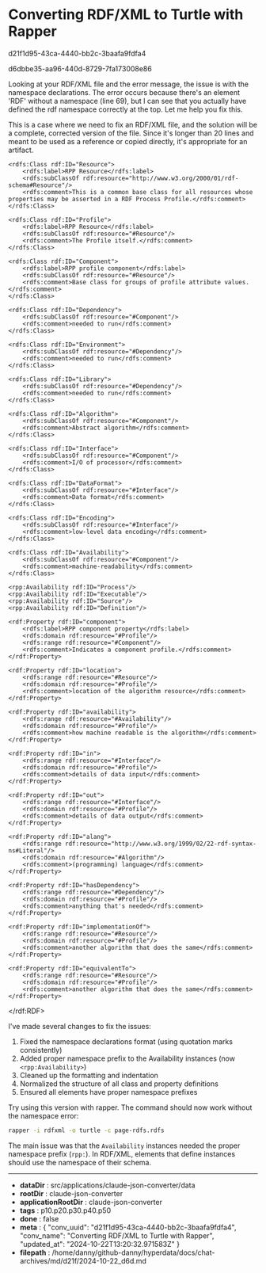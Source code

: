 # Converting RDF/XML to Turtle with Rapper

d21f1d95-43ca-4440-bb2c-3baafa9fdfa4

d6dbbe35-aa96-440d-8729-7fa173008e86

 Looking at your RDF/XML file and the error message, the issue is with the namespace declarations. The error occurs because there's an element 'RDF' without a namespace (line 69), but I can see that you actually have defined the rdf namespace correctly at the top. Let me help you fix this.

<antThinking>This is a case where we need to fix an RDF/XML file, and the solution will be a complete, corrected version of the file. Since it's longer than 20 lines and meant to be used as a reference or copied directly, it's appropriate for an artifact.</antThinking>

<antArtifact identifier="corrected-rdfs" type="application/vnd.ant.code" language="xml" title="Corrected RDF/XML Schema">
<?xml version="1.0" encoding="UTF-8"?>
<rdf:RDF 
    xmlns:rdf="http://www.w3.org/1999/02/22-rdf-syntax-ns#"
    xmlns:rdfs="http://www.w3.org/2000/01/rdf-schema#"
    xmlns:rpp="http://www.citnames.com/2001/04/rpp#">

    <rdfs:Class rdf:ID="Resource">
        <rdfs:label>RPP Resource</rdfs:label>
        <rdfs:subClassOf rdf:resource="http://www.w3.org/2000/01/rdf-schema#Resource"/>
        <rdfs:comment>This is a common base class for all resources whose properties may be asserted in a RDF Process Profile.</rdfs:comment>
    </rdfs:Class>

    <rdfs:Class rdf:ID="Profile">
        <rdfs:label>RPP Resource</rdfs:label>
        <rdfs:subClassOf rdf:resource="#Resource"/>
        <rdfs:comment>The Profile itself.</rdfs:comment>
    </rdfs:Class>

    <rdfs:Class rdf:ID="Component">
        <rdfs:label>RPP profile component</rdfs:label>
        <rdfs:subClassOf rdf:resource="#Resource"/>
        <rdfs:comment>Base class for groups of profile attribute values.</rdfs:comment>
    </rdfs:Class>

    <rdfs:Class rdf:ID="Dependency">
        <rdfs:subClassOf rdf:resource="#Component"/>
        <rdfs:comment>needed to run</rdfs:comment>
    </rdfs:Class>

    <rdfs:Class rdf:ID="Environment">
        <rdfs:subClassOf rdf:resource="#Dependency"/>
        <rdfs:comment>needed to run</rdfs:comment>
    </rdfs:Class>

    <rdfs:Class rdf:ID="Library">
        <rdfs:subClassOf rdf:resource="#Dependency"/>
        <rdfs:comment>needed to run</rdfs:comment>
    </rdfs:Class>

    <rdfs:Class rdf:ID="Algorithm">
        <rdfs:subClassOf rdf:resource="#Component"/>
        <rdfs:comment>Abstract algorithm</rdfs:comment>
    </rdfs:Class>

    <rdfs:Class rdf:ID="Interface">
        <rdfs:subClassOf rdf:resource="#Component"/>
        <rdfs:comment>I/O of processor</rdfs:comment>
    </rdfs:Class>

    <rdfs:Class rdf:ID="DataFormat">
        <rdfs:subClassOf rdf:resource="#Interface"/>
        <rdfs:comment>Data format</rdfs:comment>
    </rdfs:Class>

    <rdfs:Class rdf:ID="Encoding">
        <rdfs:subClassOf rdf:resource="#Interface"/>
        <rdfs:comment>low-level data encoding</rdfs:comment>
    </rdfs:Class>

    <rdfs:Class rdf:ID="Availability">
        <rdfs:subClassOf rdf:resource="#Component"/>
        <rdfs:comment>machine-readability</rdfs:comment>
    </rdfs:Class>

    <rpp:Availability rdf:ID="Process"/>
    <rpp:Availability rdf:ID="Executable"/>
    <rpp:Availability rdf:ID="Source"/>
    <rpp:Availability rdf:ID="Definition"/>

    <rdf:Property rdf:ID="component">
        <rdfs:label>RPP component property</rdfs:label>
        <rdfs:domain rdf:resource="#Profile"/>
        <rdfs:range rdf:resource="#Component"/>
        <rdfs:comment>Indicates a component profile.</rdfs:comment>
    </rdf:Property>

    <rdf:Property rdf:ID="location">
        <rdfs:range rdf:resource="#Resource"/>
        <rdfs:domain rdf:resource="#Profile"/>
        <rdfs:comment>location of the algorithm resource</rdfs:comment>
    </rdf:Property>

    <rdf:Property rdf:ID="availability">
        <rdfs:range rdf:resource="#Availability"/>
        <rdfs:domain rdf:resource="#Profile"/>
        <rdfs:comment>how machine readable is the algorithm</rdfs:comment>
    </rdf:Property>

    <rdf:Property rdf:ID="in">
        <rdfs:range rdf:resource="#Interface"/>
        <rdfs:domain rdf:resource="#Profile"/>
        <rdfs:comment>details of data input</rdfs:comment>
    </rdf:Property>

    <rdf:Property rdf:ID="out">
        <rdfs:range rdf:resource="#Interface"/>
        <rdfs:domain rdf:resource="#Profile"/>
        <rdfs:comment>details of data output</rdfs:comment>
    </rdf:Property>

    <rdf:Property rdf:ID="alang">
        <rdfs:range rdf:resource="http://www.w3.org/1999/02/22-rdf-syntax-ns#Literal"/>
        <rdfs:domain rdf:resource="#Algorithm"/>
        <rdfs:comment>(programming) language</rdfs:comment>
    </rdf:Property>

    <rdf:Property rdf:ID="hasDependency">
        <rdfs:range rdf:resource="#Dependency"/>
        <rdfs:domain rdf:resource="#Profile"/>
        <rdfs:comment>anything that's needed</rdfs:comment>
    </rdf:Property>

    <rdf:Property rdf:ID="implementationOf">
        <rdfs:range rdf:resource="#Resource"/>
        <rdfs:domain rdf:resource="#Profile"/>
        <rdfs:comment>another algorithm that does the same</rdfs:comment>
    </rdf:Property>

    <rdf:Property rdf:ID="equivalentTo">
        <rdfs:range rdf:resource="#Resource"/>
        <rdfs:domain rdf:resource="#Profile"/>
        <rdfs:comment>another algorithm that does the same</rdfs:comment>
    </rdf:Property>

</rdf:RDF>
</antArtifact>

I've made several changes to fix the issues:

1. Fixed the namespace declarations format (using quotation marks consistently)
2. Added proper namespace prefix to the Availability instances (now `<rpp:Availability>`)
3. Cleaned up the formatting and indentation
4. Normalized the structure of all class and property definitions
5. Ensured all elements have proper namespace prefixes

Try using this version with rapper. The command should now work without the namespace error:

```bash
rapper -i rdfxml -o turtle -c page-rdfs.rdfs
```

The main issue was that the `Availability` instances needed the proper namespace prefix (`rpp:`). In RDF/XML, elements that define instances should use the namespace of their schema.

---

* **dataDir** : src/applications/claude-json-converter/data
* **rootDir** : claude-json-converter
* **applicationRootDir** : claude-json-converter
* **tags** : p10.p20.p30.p40.p50
* **done** : false
* **meta** : {
  "conv_uuid": "d21f1d95-43ca-4440-bb2c-3baafa9fdfa4",
  "conv_name": "Converting RDF/XML to Turtle with Rapper",
  "updated_at": "2024-10-22T13:20:32.971583Z"
}
* **filepath** : /home/danny/github-danny/hyperdata/docs/chat-archives/md/d21f/2024-10-22_d6d.md